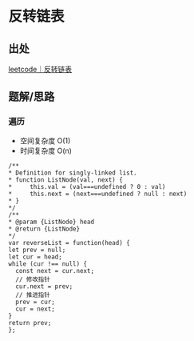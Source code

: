 # 反转链表

## 出处

[leetcode｜反转链表](https://leetcode-cn.com/problems/reverse-linked-list/)

## 题解/思路

### 遍历

- 空间复杂度 O(1)
- 时间复杂度 O(n)

```
/**
* Definition for singly-linked list.
* function ListNode(val, next) {
*     this.val = (val===undefined ? 0 : val)
*     this.next = (next===undefined ? null : next)
* }
*/
/**
* @param {ListNode} head
* @return {ListNode}
*/
var reverseList = function(head) {
let prev = null;
let cur = head;
while (cur !== null) {
  const next = cur.next;
  // 修改指针
  cur.next = prev;
  // 推进指针
  prev = cur;
  cur = next;
}
return prev;
};
```
